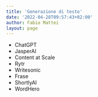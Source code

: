 ```yaml
---
title: 'Generazione di testo'
date: '2022-04-28T09:57:43+02:00'
author: Fabio Mattei
layout: page
---
```


* ChatGPT
* JasperAI
* Content at Scale
* Rytr
* Writesonic
* Frase
* ShortlyAI
* WordHero

